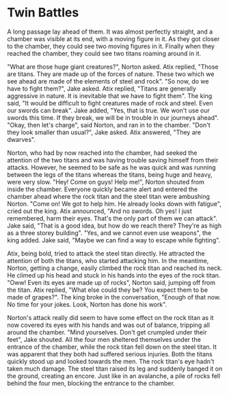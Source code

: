 # Twin Battles

A long passage lay ahead of them. It was almost perfectly straight, and a chamber was visible at its end, with a moving figure in it. As they got closer to the chamber, they could see two moving figures in it. Finally when they reached the chamber, they could see two titans roaming around in it.

"What are those huge giant creatures?", Norton asked. Atix replied, "Those are titans. They are made up of the forces of nature. These two which we see ahead are made of the elements of steel and rock". "So now, do we have to fight them?", Jake asked. Atix replied, "Titans are generally aggressive in nature. It is inevitable that we have to fight them". The king said, "It would be difficult to fight creatures made of rock and steel. Even our swords can break". Jake added, "Yes, that is true. We won't use our swords this time. If they break, we will be in trouble in our journeys ahead". "Okay, then let's charge", said Norton, and ran in to the chamber. "Don't they look smaller than usual?", Jake asked. Atix answered, "They are dwarves".

Norton, who had by now reached into the chamber, had seeked the attention of the two titans and was having trouble saving himself from their attacks. However, he seemed to be safe as he was quick and was running between the legs of the titans whereas the titans, being huge and heavy, were very slow. "Hey! Come on guys! Help me!", Norton shouted from inside the chamber. Everyone quickly became alert and entered the chamber ahead where the rock titan and the steel titan were ambushing Norton. "Come on! We got to help him. He already looks down with fatigue", cried out the king. Atix announced, "And no swords. Oh yes! I just remembered, harm their eyes. That's the only part of them we can attack". Jake said, "That is a good idea, but how do we reach there? They're as high as a three storey building". "Yes, and we cannot even use weapons", the king added. Jake said, "Maybe we can find a way to escape while fighting".

Atix, being bold, tried to attack the steel titan directly. He attracted the attention of both the titans, who started attacking him. In the meantime, Norton, getting a change, easily climbed the rock titan and reached its neck. He climed up his head and stuck in his hands into the eyes of the rock titan. "Oww! Even its eyes are made up of rocks", Norton said, jumping off from the titan. Atix replied, "What else could they be? You expect them to be made of grapes?". The king broke in the conversation, "Enough of that now. No time for your jokes. Look, Norton has done his work".

Norton's attack really did seem to have some effect on the rock titan as it now covered its eyes with his hands and was out of balance, tripping all around the chamber. "Mind yourselves. Don't get crumpled under their feet", Jake shouted. All the four men sheltered themselves under the entrance of the chamber, while the rock titan fell down on the steel titan. It was apparent that they both had suffered serious injuries. Both the titans quickly stood up and looked towards the men. The rock titan's eye hadn't taken much damage. The steel titan raised its leg and suddenly banged it on the ground, creating an encore. Just like in an avalanche, a pile of rocks fell behind the four men, blocking the entrance to the chamber.
